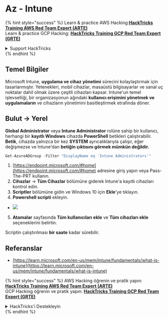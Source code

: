 # Az - Intune

{% hint style="success" %}
Learn & practice AWS Hacking:<img src="../../../.gitbook/assets/image (1) (1) (1) (1).png" alt="" data-size="line">[**HackTricks Training AWS Red Team Expert (ARTE)**](https://training.hacktricks.xyz/courses/arte)<img src="../../../.gitbook/assets/image (1) (1) (1) (1).png" alt="" data-size="line">\
Learn & practice GCP Hacking: <img src="../../../.gitbook/assets/image (2) (1).png" alt="" data-size="line">[**HackTricks Training GCP Red Team Expert (GRTE)**<img src="../../../.gitbook/assets/image (2) (1).png" alt="" data-size="line">](https://training.hacktricks.xyz/courses/grte)

<details>

<summary>Support HackTricks</summary>

* Check the [**subscription plans**](https://github.com/sponsors/carlospolop)!
* **Join the** 💬 [**Discord group**](https://discord.gg/hRep4RUj7f) or the [**telegram group**](https://t.me/peass) or **follow** us on **Twitter** 🐦 [**@hacktricks\_live**](https://twitter.com/hacktricks_live)**.**
* **Share hacking tricks by submitting PRs to the** [**HackTricks**](https://github.com/carlospolop/hacktricks) and [**HackTricks Cloud**](https://github.com/carlospolop/hacktricks-cloud) github repos.

</details>
{% endhint %}

## Temel Bilgiler

Microsoft Intune, **uygulama ve cihaz yönetimi** sürecini kolaylaştırmak için tasarlanmıştır. Yetenekleri, mobil cihazlar, masaüstü bilgisayarlar ve sanal uç noktalar dahil olmak üzere çeşitli cihazları kapsar. Intune'un temel işlevselliği, bir organizasyonun ağındaki **kullanıcı erişimini yönetmek ve uygulamaların** ve cihazların yönetimini basitleştirmek etrafında döner.

## Bulut -> Yerel

**Global Administrator** veya **Intune Administrator** rolüne sahip bir kullanıcı, herhangi bir **kayıtlı Windows** cihazda **PowerShell** betikleri çalıştırabilir.\
**Betik**, cihazda yalnızca bir kez **SYSTEM** ayrıcalıklarıyla çalışır, eğer değişmezse ve Intune'dan **betiğin çıktısını görmek mümkün değildir.**
```powershell
Get-AzureADGroup -Filter "DisplayName eq 'Intune Administrators'"
```
1. [https://endpoint.microsoft.com/#home](https://endpoint.microsoft.com/#home) adresine giriş yapın veya Pass-The-PRT kullanın.
2. **Cihazlar** -> **Tüm Cihazlar** bölümüne giderek Intune'a kayıtlı cihazları kontrol edin.
3. **Scriptler** bölümüne gidin ve Windows 10 için **Ekle**'ye tıklayın.
4. **Powershell scripti** ekleyin.
* ![](<../../../.gitbook/assets/image (264).png>)
5. **Atamalar** sayfasında **Tüm kullanıcıları ekle** ve **Tüm cihazları ekle** seçeneklerini belirtin.

Scriptin çalıştırılması **bir saate** kadar sürebilir.

## Referanslar

* [https://learn.microsoft.com/en-us/mem/intune/fundamentals/what-is-intune](https://learn.microsoft.com/en-us/mem/intune/fundamentals/what-is-intune)

{% hint style="success" %}
AWS Hacking öğrenin ve pratik yapın:<img src="../../../.gitbook/assets/image (1) (1) (1) (1).png" alt="" data-size="line">[**HackTricks Training AWS Red Team Expert (ARTE)**](https://training.hacktricks.xyz/courses/arte)<img src="../../../.gitbook/assets/image (1) (1) (1) (1).png" alt="" data-size="line">\
GCP Hacking öğrenin ve pratik yapın: <img src="../../../.gitbook/assets/image (2) (1).png" alt="" data-size="line">[**HackTricks Training GCP Red Team Expert (GRTE)**<img src="../../../.gitbook/assets/image (2) (1).png" alt="" data-size="line">](https://training.hacktricks.xyz/courses/grte)

<details>

<summary>HackTricks'i Destekleyin</summary>

* [**abonelik planlarını**](https://github.com/sponsors/carlospolop) kontrol edin!
* **💬 [**Discord grubuna**](https://discord.gg/hRep4RUj7f) veya [**telegram grubuna**](https://t.me/peass) katılın ya da **Twitter**'da **bizi takip edin** 🐦 [**@hacktricks\_live**](https://twitter.com/hacktricks_live)**.**
* **Hacking ipuçlarını paylaşmak için** [**HackTricks**](https://github.com/carlospolop/hacktricks) ve [**HackTricks Cloud**](https://github.com/carlospolop/hacktricks-cloud) github reposuna PR gönderin.

</details>
{% endhint %}
